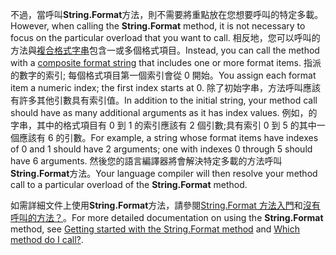 
<span data-ttu-id="00ed2-101">不過，當呼叫**String.Format**方法，則不需要將重點放在您想要呼叫的特定多載。</span><span class="sxs-lookup"><span data-stu-id="00ed2-101">However, when calling the **String.Format** method, it is not necessary to focus on the particular overload that you want to call.</span></span> <span data-ttu-id="00ed2-102">相反地，您可以呼叫的方法與[複合格式字串](~/docs/standard/base-types/composite-formatting.md)包含一或多個格式項目。</span><span class="sxs-lookup"><span data-stu-id="00ed2-102">Instead, you can call the method with a [composite format string](~/docs/standard/base-types/composite-formatting.md) that includes one or more format items.</span></span> <span data-ttu-id="00ed2-103">指派的數字的索引; 每個格式項目第一個索引會從 0 開始。</span><span class="sxs-lookup"><span data-stu-id="00ed2-103">You assign each format item a numeric index; the first index starts at 0.</span></span> <span data-ttu-id="00ed2-104">除了初始字串，方法呼叫應該有許多其他引數具有索引值。</span><span class="sxs-lookup"><span data-stu-id="00ed2-104">In addition to the initial string, your method call should have as many additional arguments as it has index values.</span></span> <span data-ttu-id="00ed2-105">例如，的字串，其中的格式項目有 0 到 1 的索引應該有 2 個引數;具有索引 0 到 5 的其中一個應該有 6 的引數。</span><span class="sxs-lookup"><span data-stu-id="00ed2-105">For example, a string whose format items have indexes of 0 and 1 should have 2 arguments; one with indexes 0 through 5 should have 6 arguments.</span></span> <span data-ttu-id="00ed2-106">然後您的語言編譯器將會解決特定多載的方法呼叫**String.Format**方法。</span><span class="sxs-lookup"><span data-stu-id="00ed2-106">Your language compiler will then resolve your method call to a particular overload of the **String.Format** method.</span></span>   
 
<span data-ttu-id="00ed2-107">如需詳細文件上使用**String.Format**方法，請參閱[String.Format 方法入門](#Starting)和[沒有呼叫的方法？](#FTaskList)。</span><span class="sxs-lookup"><span data-stu-id="00ed2-107">For more detailed documentation on using the **String.Format** method, see [Getting started with the String.Format method](#Starting) and [Which method do I call?](#FTaskList).</span></span>    
